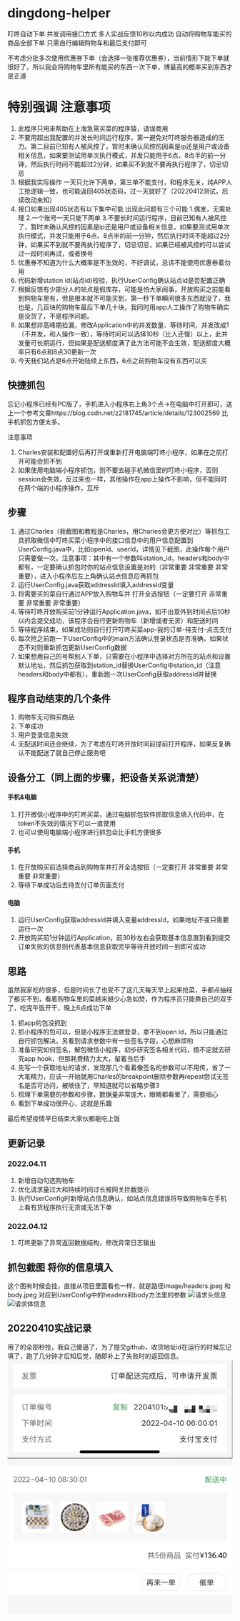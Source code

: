 # dingdong-helper
叮咚自动下单 并发调用接口方式 多人实战反馈10秒以内成功 自动将购物车能买的商品全部下单 只需自行编辑购物车和最后支付即可

不考虑分批多次使用优惠券下单（会选择一张推荐优惠券），当前情形下能下单就很好了，所以我会将购物车里所有能买的东西一次下单，博最高的概率买到东西才是正道

# 特别强调 注意事项
1. 此程序只用来帮助在上海急需买菜的程序猿，请误商用
2. 不要用超出我配置的并发长时间运行程序，第一避免对叮咚服务器造成的压力。第二目前已知有人被风控了，暂时未确认风控的因素是ip还是用户或设备相关信息，如果要测试用单次执行模式，并发只能用于6点、8点半的前一分钟，然后执行时间不能超过2分钟，如果买不到就不要再执行程序了，切忌切忌
3. 根据我实际操作 一天只允许下两单，第三单不能支付，和程序无关，纯APP人工抢逻辑一致，也可能返回405状态码，过一天就好了（20220412测试，后续改动未知）
4. 接口如果出现405状态有以下集中可能 出现此问题有三个可能 1.偶发，无需处理 2.一个账号一天只能下两单  3.不要长时间运行程序，目前已知有人被风控了，暂时未确认风控的因素是ip还是用户或设备相关信息，如果要测试用单次执行模式，并发只能用于6点、8点半的前一分钟，然后执行时间不能超过2分钟，如果买不到就不要再执行程序了，切忌切忌，如果已经被风控的可以尝试过一段时间再试，或者换号
5. 优惠券不知道为什么大概率是不生效的，不好调试，忌讳不能使用优惠券着勿用
6. 代码新增station id(站点id)校验，执行UserConfig确认站点id是否配置正确
7. 根据反馈有少部分人的站点是假库存，可能是怕大家闹事，开放购买之前能看到购物车里有，但是根本就不可能买到，第一秒下单瞬间很多东西就没了，我也是，几百块的购物车最后下单几十块，我同时用app人工操作了购物车确实是没货了，不是程序问题。
8. 如果想非高峰期捡漏，修改Application中的并发数量、等待时间，并发改成1（不并发，和人操作一致），等待时间可以选择10秒（比人还慢）以上，此并发量可长期运行，但如果是配送额度满了此方法可能不会生效，配送额度大概率只有6点和8点30更新一次
9. 今天我们站点是6点开始陆续上东西，6点之前购物车没有东西可以买


## 快捷抓包

忘记小程序已经有PC版了，手机进入小程序右上角3个点->在电脑中打开即可，送上一个参考文章https://blog.csdn.net/z2181745/article/details/123002569 比手机抓包方便太多。

注意事项
1. Charles安装和配置好后再打开或重新打开电脑端叮咚小程序，如果在之前打开可能会抓不到
2. 如果使用电脑端小程序抓包，则不要去碰手机微信里的叮咚小程序，否则session会失效，反过来也一样，其他操作在app上操作不影响，但不能同时在两个端的小程序操作，互斥

## 步骤

1. 通过Charles（我截图和教程是Charles，用Charles会更方便对比）等抓包工具抓取微信中叮咚买菜小程序中的接口信息中的用户信息配置到UserConfig.java中，比如openId、userId，详情见下截图，此操作每个用户只需要做一次。注意事项：其中有一个参数叫station_id，headers和body中都有，一定要确认抓包时你的站点信息设置是对的（非常重要 非常重要 非常重要），进入小程序后左上角确认站点信息后再抓包
2. 运行UserConfig.java获取addressId填入addressId变量
3. 将需要买的菜自行通过APP放入购物车并 打开全选按钮（一定要打开 非常重要 非常重要 非常重要）
4. 等待叮咚开放购买前1分钟运行Application.java，如不出意外到时间点后10秒以内会提交成功，该程序会自行更新购物车（新增或者无货）和配送时间
5. 等待程序结束，如果成功则自行打开叮咚买菜app-我的订单-待支付-点击支付
6. 每次抢之前跑一下UserConfig中的main方法确认登录状态是否准确，如果状态不对则重新抓包更新UserConfig数据
7. 如果想用自己的号帮别人下单，只需要在小程序中选择对方所在的站点和设置默认地址，然后抓包获取到station_id替换UserConfig中station_id（注意headers和body中都有），重新跑一次UserConfig获取addressId并替换


## 程序自动结束的几个条件

1. 购物车无可购买商品
2. 下单成功
3. 用户登录信息失效
4. 无配送时间还会继续，为了考虑在叮咚开放时间前提前打开程序，如果反复确认不能配送了就自己停止服务吧

## 设备分工（同上面的步骤，把设备关系说清楚）

#### 手机&电脑

1. 打开微信小程序中的叮咚买菜，通过电脑抓包软件抓取信息填入代码中，在token不失效的情况下可以一直使用
2. 也可以使用电脑端小程序进行抓包会比手机方便很多

#### 手机

1. 在开放购买前选择商品到购物车并打开全选按钮（一定要打开 非常重要 非常重要 非常重要）
2. 等待下单成功后去待支付订单页面支付

#### 电脑

1. 运行UserConfig获取addressId并填入变量addressId，如果地址不变只需要运行一次
2. 开放购买前1分钟运行Application，前30秒左右会获取基本信息直到看到提交订单失败的信息则代表基本信息获取完毕等待开放时间一到即可成功

## 思路

虽然我家吃的很多，但是时间长了也受不了这几天每天早上起来抢菜，手都点抽经了都买不到，看着购物车里的菜越来越少心急如焚，作为程序员只能靠自己的双手了，吃完午饭开干，晚上6点成功下单
1. 抓app的包没抓到
2. 抓小程序的包可以，但是小程序无法做登录，拿不到open id，所以只能通过自行抓包解决。另看到请求参数中有一些签名字段，心想麻烦哟
3. 准备研究如何签名，解包微信小程序，初步研究签名相关代码，搞不定就去研究app hook，但那耗费精力太大，留着当后手
4. 先写一个获取地址的请求，发现那几个看着像签名的参数可以不用传，省了一大笔精力，应该一开始就用Charles的breakpoint删除参数再repeat尝试无签名是否可访问，被唬住了，早知道就可以省略步骤3
5. 梳理下单需要的参数和步骤，数据量非常庞大，眼睛都看晕了，需要细心
6. 看到下单成功很开心，这就是乐趣

最后希望疫情早日结束大家伙都能吃上饭

## 更新记录

### 2022.04.11
1. 新增自动勾选购物车
2. 优化请求量过大和持续时间过长被网关拦截提示
3. 执行UserConfig时新增站点信息确认，如站点信息错误将导致购物车在手机上看有货程序执行无货或无法下单

### 2022.04.12
1. 叮咚更新了异常返回数据结构，修改异常日志输出

## 抓包截图 将你的信息填入

这个图有时候会挂，直接从项目里面看也一样，就是路径image/headers.jpeg 和 body.jpeg  对应到UserConfig中的headers和body方法里的参数
![请求头信息](https://github.com/JannsenYang/dingdong-helper/blob/3f1847b6f5c363168de733380d9f3cb02a64b8a6/image/headers.jpeg)
![请求体信息](https://github.com/JannsenYang/dingdong-helper/blob/3f1847b6f5c363168de733380d9f3cb02a64b8a6/image/body.jpeg)

## 20220410实战记录

用了的全部秒抢，我自己傻逼了，为了提交github，收货地址id在运行的时候忘记填了，跑了几分钟才后知后觉，随即补上了失败时的返回信息。
![实战记录1](https://github.com/JannsenYang/dingdong-helper/blob/3f1847b6f5c363168de733380d9f3cb02a64b8a6/image/20220410-1.png)
![实战记录2](https://github.com/JannsenYang/dingdong-helper/blob/f6e20d377aa482063732a5be614e3dae3d4c5091/image/20220410-2.png)


